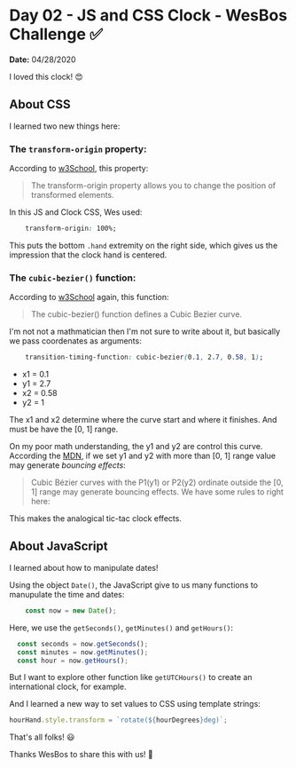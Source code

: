 # Day 02 - JS and CSS Clock - WesBos Challenge ✅

**Date:** 04/28/2020

I loved this clock! 😍

## About CSS

I learned two new things here:

### The `transform-origin` property:

According to [w3School](https://www.w3schools.com/cssref/css3_pr_transform-origin.asp), this property:

> The transform-origin property allows you to change the position of transformed elements.

In this JS and Clock CSS, Wes used:

```css
    transform-origin: 100%;
```
This puts the bottom `.hand` extremity on the right side, which gives us the impression that the clock hand is centered.

### The `cubic-bezier()` function:

According to [w3School](https://www.w3schools.com/cssref/func_cubic-bezier.asp) again, this function:

>The cubic-bezier() function defines a Cubic Bezier curve.

I'm not not a mathmatician then I'm not sure to write about it, but basically we pass coordenates as arguments: 

```css
    transition-timing-function: cubic-bezier(0.1, 2.7, 0.58, 1);
```

- x1 = 0.1
- y1 = 2.7 
- x2 = 0.58 
- y2 = 1

The x1 and x2 determine where the curve start and where it finishes. And must be have the [0, 1] range.

On my poor math understanding, the y1 and y2 are control this curve. According the [MDN](https://developer.mozilla.org/en-US/docs/Web/CSS/easing-function), if we set y1 and y2 with more than [0, 1] range value may generate _bouncing effects_:

> Cubic Bézier curves with the P1(y1) or P2(y2) ordinate outside the [0, 1] range may generate bouncing effects.
We have some rules to right here:

This makes the analogical tic-tac clock effects.

## About JavaScript

I learned about how to manipulate dates! 

Using the object `Date()`, the JavaScript give to us many functions to manupulate the time and dates:

```javascript
    const now = new Date();
```

Here, we use the `getSeconds()`, `getMinutes()` and `getHours()`:

```javascript
  const seconds = now.getSeconds();
  const minutes = now.getMinutes();
  const hour = now.getHours();
```

But I want to explore other function like `getUTCHours()` to create an international clock, for example.

And I learned a new way to set values to CSS using template strings:

```javascript
hourHand.style.transform = `rotate(${hourDegrees}deg)`;
```

That's all folks! 😃

Thanks WesBos to share this with us! 💖
